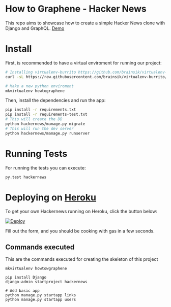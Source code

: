 # How to Graphene - Hacker News

This repo aims to showcase how to create a simple Hacker News clone with Django and GraphQL.
[Demo](https://howtographene-hn.herokuapp.com/graphql)

# Install

First, is recommended to have a virtual enviroment for running our project:

```sh
# Installing virtualenv-burrito https://github.com/brainsik/virtualenv-burrito
curl -sL https://raw.githubusercontent.com/brainsik/virtualenv-burrito/master/virtualenv-burrito.sh | $SHELL

# Make a new python enviroment
mkvirtualenv howtographene
```

Then, install the dependencies and run the app:

```sh
pip install -r requirements.txt
pip install -r requirements-test.txt
# This will create the DB
python hackernews/manage.py migrate
# This will run the dev server
python hackernews/manage.py runserver
```

# Running Tests

For running the tests you can execute:
```sh
py.test hackernews
```

# Deploying on [Heroku](http://heroku.com)

To get your own Hackernews running on Heroku, click the button below:

[![Deploy](https://www.herokucdn.com/deploy/button.svg)](https://heroku.com/deploy?template=https://github.com/syrusakbary/graphene)

Fill out the form, and you should be cooking with gas in a few seconds.


## Commands executed

This are the commands executed for creating the skeleton of this project

```
mkvirtualenv howtowgraphene

pip install Django
django-admin startproject hackernews

# Add basic app
python manage.py startapp links
python manage.py startapp users
```
